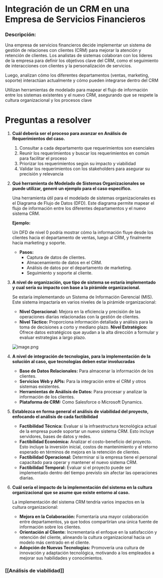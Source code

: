 # Integración de un CRM en una Empresa de Servicios Financieros

### Descripción:

Una empresa de servicios financieros decide implementar un sistema de gestión de relaciones con clientes (CRM) para mejorar la atención y retención de clientes. Los analistas de sistemas colaboran con los líderes de la empresa para definir los objetivos clave del CRM, como el seguimiento de interacciones con clientes y la personalización de servicios.

Luego, analizan cómo los diferentes departamentos (ventas, marketing, soporte) interactúan actualmente y cómo pueden integrarse dentro del CRM

Utilizan herramientas de modelado para mapear el flujo de información entre los sistemas existentes y el nuevo CRM, asegurando que se respete la cultura organizacional y los procesos clave

# Preguntas a resolver

1. **Cuál debería ser el proceso para avanzar en Análisis de Requerimientos del caso.**
    
    1. Consultar a cada departamento que requerimientos son esenciales
    2. Reunir los requerimientos y buscar los requerimientos en común para facilitar el proceso
    3. Priorizar los requerimientos según su impacto y viabilidad
    4. Validar los requerimientos con los stakeholders para asegurar su precisión y relevancia
2. **Qué herramienta de Modelado de Sistemas Organizacionales se puede utilizar, generé un ejemplo para el caso específico.**
    
    Una herramienta útil para el modelado de sistemas organizacionales es el Diagrama de Flujo de Datos (DFD). Este diagrama permite mapear el flujo de información entre los diferentes departamentos y el nuevo sistema CRM.
    
    **Ejemplo:**
    
    Un DFD de nivel 0 podría mostrar cómo la información fluye desde los clientes hacia el departamento de ventas, luego al CRM, y finalmente hacia marketing y soporte.
    
    - **Pasos:**
        - Captura de datos de clientes.
        - Almacenamiento de datos en el CRM.
        - Análisis de datos por el departamento de marketing.
        - Seguimiento y soporte al cliente.
3. **A nivel de organización, que tipo de sistema se estaría implementado y cual sería su impacto con base a la pirámide organizacional.**
    
    Se estaría implementando un Sistema de Información Gerencial (MIS). Este sistema impactaría en varios niveles de la pirámide organizacional:
    
    - **Nivel Operacional:** Mejora en la eficiencia y precisión de las operaciones diarias relacionadas con la gestión de clientes.
    - **Nivel Táctico:** Proporciona información detallada y análisis para la toma de decisiones a corto y mediano plazo. **Nivel Estratégico:** Ofrece datos estratégicos que ayudan a la alta dirección a formular y evaluar estrategias a largo plazo.
    
    ![image.png](https://prod-files-secure.s3.us-west-2.amazonaws.com/f85c2c42-2af9-4e7e-9982-fcdbbc7ba745/524d7cfa-8016-409b-adcc-ae14004a3dbd/image.png)
    
4. **A nivel de integración de tecnologías, para la implementación de la solución al caso, que tecnologías deben estar involucradas**
    
    - **Base de Datos Relacionales:** Para almacenar la información de los clientes.
    - **Servicios Web y APIs:** Para la integración entre el CRM y otros sistemas existentes.
    - **Herramientas de Análisis de Datos:** Para procesar y analizar la información de los clientes.
    - **Plataforma de CRM:** Como Salesforce o Microsoft Dynamics.
5. **Establezca en forma general el análisis de viabilidad del proyecto, enfocando el análisis de cada factibilidad**
    
    - **Factibilidad Técnica:** Evaluar si la infraestructura tecnológica actual de la empresa puede soportar un nuevo sistema CRM. Esto incluye servidores, bases de datos y redes.
    - **Factibilidad Económica:** Analizar el costo-beneficio del proyecto. Esto incluye la inversión inicial, costos de mantenimiento y el retorno esperado en términos de mejora en la retención de clientes.
    - **Factibilidad Operacional:** Determinar si la empresa tiene el personal capacitado para operar y mantener el nuevo sistema CRM.
    - **Factibilidad Temporal:** Evaluar si el proyecto puede ser implementado dentro del tiempo previsto sin afectar las operaciones diarias.
6. **Cuál sería el impacto de la implementación del sistema en la cultura organizacional que se asume que existe entorno al caso.**
    
    La implementación del sistema CRM tendría varios impactos en la cultura organizacional:
    
    - **Mejora en la Colaboración:** Fomentaría una mayor colaboración entre departamentos, ya que todos compartirían una única fuente de información sobre los clientes.
    - **Orientación al Cliente:** Incrementaría el enfoque en la satisfacción y retención del cliente, alineando la cultura organizacional hacia un modelo más centrado en el cliente.
    - **Adopción de Nuevas Tecnologías:** Promovería una cultura de innovación y adaptación tecnológica, motivando a los empleados a mejorar sus habilidades y conocimientos.

### [[Análisis de viabilidad]]
